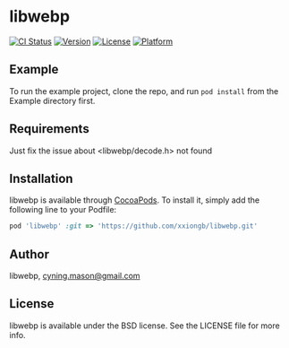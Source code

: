# libwebp

[![CI Status](http://img.shields.io/travis/libwebp/libwebp.svg?style=flat)](https://travis-ci.org/libwebp/libwebp)
[![Version](https://img.shields.io/cocoapods/v/libwebp.svg?style=flat)](http://cocoapods.org/pods/libwebp)
[![License](https://img.shields.io/cocoapods/l/libwebp.svg?style=flat)](http://cocoapods.org/pods/libwebp)
[![Platform](https://img.shields.io/cocoapods/p/libwebp.svg?style=flat)](http://cocoapods.org/pods/libwebp)

## Example

To run the example project, clone the repo, and run `pod install` from the Example directory first.

## Requirements

Just fix the issue about  <libwebp/decode.h> not found

## Installation

libwebp is available through [CocoaPods](http://cocoapods.org). To install
it, simply add the following line to your Podfile:

```ruby
pod 'libwebp' :git => 'https://github.com/xxiongb/libwebp.git'
```

## Author

libwebp, cyning.mason@gmail.com

## License

libwebp is available under the BSD license. See the LICENSE file for more info.
